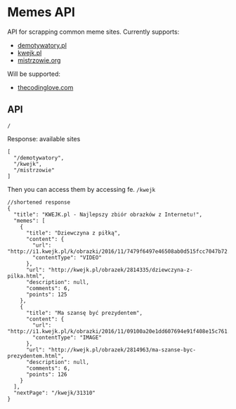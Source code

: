 ﻿# Memes API
API for scrapping common meme sites.
Currently supports:
* [demotywatory.pl](http://demotywatory.pl)
* [kwejk.pl](http://kwejk.pl)
* [mistrzowie.org](http://mistrzowie.org)

Will be supported:
* [thecodinglove.com](http://thecodinglove.com)

## API
`/`

Response: available sites
```
[
  "/demotywatory",
  "/kwejk",
  "/mistrzowie"
]
```

Then you can access them by accessing fe. `/kwejk`
```
//shortened response
{
  "title": "KWEJK.pl - Najlepszy zbiór obrazków z Internetu!",
  "memes": [
    {
      "title": "Dziewczyna z piłką",
      "content": {
        "url": "http://i1.kwejk.pl/k/obrazki/2016/11/7479f6497e46508ab0d515fcc7047b72.mp4",
        "contentType": "VIDEO"
      },
      "url": "http://kwejk.pl/obrazek/2814335/dziewczyna-z-pilka.html",
      "description": null,
      "comments": 6,
      "points": 125
    },
    {
      "title": "Ma szansę być prezydentem",
      "content": {
        "url": "http://i1.kwejk.pl/k/obrazki/2016/11/09100a20e1dd607694e91f408e15c761.jpg",
        "contentType": "IMAGE"
      },
      "url": "http://kwejk.pl/obrazek/2814963/ma-szanse-byc-prezydentem.html",
      "description": null,
      "comments": 6,
      "points": 126
    }
  ],
  "nextPage": "/kwejk/31310"
}
```